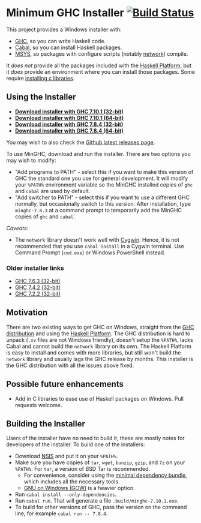# Minimum GHC Installer [![Build Status](https://img.shields.io/travis/fpco/minghc.svg?style=flat)](https://travis-ci.org/fpco/minghc)

This project provides a Windows installer with:

* [GHC](https://www.haskell.org/ghc/), so you can write Haskell code.
* [Cabal](https://www.haskell.org/cabal/), so you can install Haskell packages.
* [MSYS](http://www.mingw.org/wiki/MSYS), so packages with configure scripts (notably [network](https://hackage.haskell.org/package/network)) compile.

It _does not_ provide all the packages included with the [Haskell Platform](https://www.haskell.org/platform/), but it _does_ provide an environment where you can install those packages.  Some require [installing c libraries](docs/InstallingCLibs.md).


## Using the Installer

* [**Download installer with GHC 7.10.1 (32-bit)**](https://github.com/fpco/minghc/releases/download/2015-05-14/minghc-7.10.1-i386.exe)
* [**Download installer with GHC 7.10.1 (64-bit)**](https://github.com/fpco/minghc/releases/download/2015-05-14/minghc-7.10.1-x86_64.exe)
* [**Download installer with GHC 7.8.4 (32-bit)**](https://github.com/fpco/minghc/releases/download/2015-05-14/minghc-7.10.1-x86_64.exe)
* [**Download installer with GHC 7.8.4 (64-bit)**](https://github.com/fpco/minghc/releases/download/2015-05-14/minghc-7.8.4-x86_64.exe)

You may wish to also check the [Github latest releases page](https://github.com/fpco/minghc/releases/latest).

To use MinGHC, download and run the installer. There are two options you may wish to modify:

* "Add programs to PATH" - select this if you want to make this version of GHC the standard one you use for general development. It will modify your `%PATH%` environment variable so the MinGHC installed copies of `ghc` and `cabal` are used by default.
* "Add switcher to PATH" - select this if you want to use a different GHC normally, but occasionally switch to this version. After installation, type `minghc-7.8.3` at a command prompt to temporarily add the MinGHC copies of `ghc` and `cabal`.

_Caveats:_
* The `network` library doesn't work well with [Cygwin](https://cygwin.com/). Hence, it is not recommended that you use `cabal install` in a Cygwin terminal. Use Command Prompt (`cmd.exe`) or Windows PowerShell instead.

### Older installer links

* [GHC 7.6.3 (32-bit)](https://s3.amazonaws.com/download.fpcomplete.com/minghc/minghc-7.6.3.exe)
* [GHC 7.4.2 (32-bit)](https://s3.amazonaws.com/download.fpcomplete.com/minghc/minghc-7.4.2.exe)
* [GHC 7.2.2 (32-bit)](https://s3.amazonaws.com/download.fpcomplete.com/minghc/minghc-7.2.2.exe)

## Motivation

There are two existing ways to get GHC on Windows, straight from the [GHC distribution](https://www.haskell.org/ghc/) and using the [Haskell Platform](https://www.haskell.org/platform/). The GHC distribution is hard to unpack (`.xv` files are not Windows friendly), doesn't setup the `%PATH%`, lacks Cabal and cannot build the `network` library on its own. The Haskell Platform is easy to install and comes with more libraries, but still won't build the `network` library and usually lags the GHC release by months. This installer is the GHC distribution with all the issues above fixed.

## Possible future enhancements

* Add in C libraries to ease use of Haskell packages on Windows. Pull requests welcome.

## Building the Installer

Users of the installer have no need to build it, these are mostly notes for developers of the installer. To build one of the installers:

* Download [NSIS](http://nsis.sourceforge.net/) and put it on your `%PATH%`.
* Make sure you have copies of `tar`, `wget`, `bunzip`, `gzip`, and `7z` on your `%PATH%`. For `tar`, a version of BSD Tar is recommended.
    * For convenience, consider using the [minimal dependency bundle](https://s3.amazonaws.com/download.fpcomplete.com/minghc/minghcdeps-bin.zip), which includes all the necessary tools.
    * [GNU on Windows (GOW)](https://github.com/bmatzelle/gow) is a heavier option.
* Run `cabal install --only-dependencies`.
* Run `cabal run`. That will generate a file `.build/minghc-7.10.1.exe`.
* To build for other versions of GHC, pass the version on the command line, for example `cabal run -- 7.8.4`.
